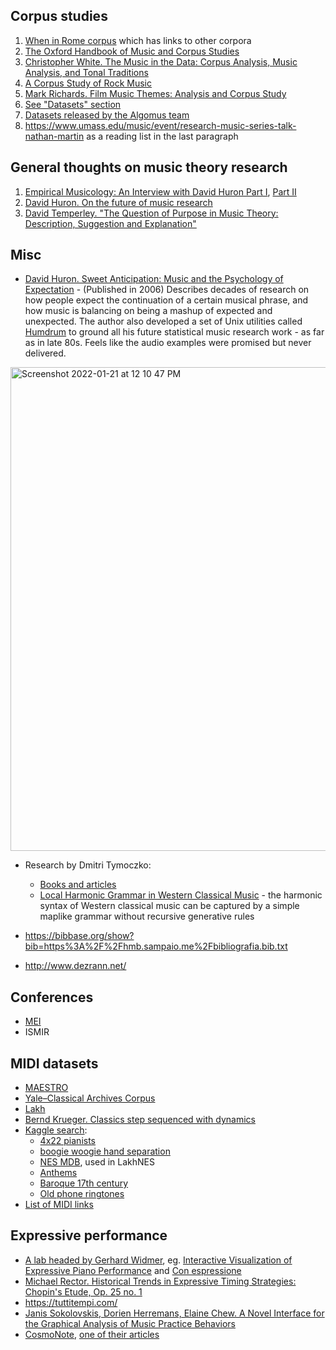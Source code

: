 Corpus studies
---

1. [When in Rome corpus](https://github.com/MarkGotham/When-in-Rome) which has links to other corpora 
1. [The Oxford Handbook of Music and Corpus Studies](https://academic.oup.com/edited-volume/41992)
2. [Christopher White. The Music in the Data: Corpus Analysis, Music Analysis, and Tonal Traditions](https://www.routledge.com/The-Music-in-the-Data-Corpus-Analysis-Music-Analysis-and-Tonal-Traditions/White/p/book/9781032259222)
3. [A Corpus Study of Rock Music](http://rockcorpus.midside.com/)
6. [Mark Richards. Film Music Themes: Analysis and Corpus Study](https://mtosmt.org/issues/mto.16.22.1/mto.16.22.1.richards.php)
7. [See "Datasets" section](https://marcos.sampaio.me/en/talk/2020-computational-musicology-algorithms-datasets/)
8. [Datasets released by the Algomus team](http://www.algomus.fr/data/)
9. https://www.umass.edu/music/event/research-music-series-talk-nathan-martin as a reading list in the last paragraph


General thoughts on music theory research
---

1. [Empirical Musicology: An Interview with David Huron Part I](https://emusicology.org/index.php/EMR/article/view/7718/5744), [Part II](https://emusicology.org/article/view/8103/6032)
3. [David Huron. On the future of music research](https://kb.osu.edu/bitstream/handle/1811/93138/1/FDMC_2021_Huron_005.pdf)
1. [David Temperley. "The Question of Purpose in Music Theory: Description, Suggestion and Explanation"](http://davidtemperley.com/wp-content/uploads/2015/11/temperley-cm99.pdf)

Misc
---

- [David Huron. Sweet Anticipation: Music and the Psychology of Expectation](https://amzn.to/3FNCjmo) - (Published in 2006) Describes decades of research on how people expect the continuation of a certain musical phrase, and how music is balancing on being a mashup of expected and unexpected. The author also developed a set of Unix utilities called [Humdrum](https://www.humdrum.org/) to ground all his future statistical music research work - as far as in late 80s. Feels like the audio examples were promised but never delivered.

<img width="774" alt="Screenshot 2022-01-21 at 12 10 47 PM" src="https://user-images.githubusercontent.com/1491908/150499414-7dbb1772-6ceb-44b8-8018-d4869a345fa3.png">


- Research by Dmitri Tymoczko: 
  - [Books and articles](https://dmitri.mycpanel.princeton.edu/publications.html)
  - [Local Harmonic Grammar in Western Classical Music](https://dmitri.mycpanel.princeton.edu/mozart.pdf) - the harmonic syntax of Western classical music can be captured by a simple maplike grammar without recursive generative rules


- https://bibbase.org/show?bib=https%3A%2F%2Fhmb.sampaio.me%2Fbibliografia.bib.txt
- http://www.dezrann.net/

Conferences
---

- [MEI](https://music-encoding.org/conference/proceedings.html)
- ISMIR

MIDI datasets
---

- [MAESTRO](https://magenta.tensorflow.org/datasets/maestro)
- [Yale–Classical Archives Corpus](https://ycac.yale.edu/)
- [Lakh](https://colinraffel.com/projects/lmd/)
- [Bernd Krueger. Classics step sequenced with dynamics](http://www.piano-midi.de/)
- [Kaggle search](https://www.kaggle.com/search?q=midi+in%3Adatasets):
  - [4x22 pianists](https://www.kaggle.com/datasets/ashkhagan/the-vienna-4x22-piano-corpus)
  - [boogie woogie hand separation](https://www.kaggle.com/datasets/burekpapi/sepiwoogie)
  - [NES MDB](https://www.kaggle.com/datasets/imsparsh/nes-mdb-dataset), used in LakhNES
  - [Anthems](https://www.kaggle.com/datasets/awesomepgm/national-anthems-of-every-country)
  - [Baroque 17th century](https://www.kaggle.com/datasets/celiarubiomadrigal/baroque-midi-music-17th-century)
  - [Old phone ringtones](https://www.kaggle.com/datasets/narektorosyan/old-phone-ringtones-as-midi)
- [List of MIDI links](http://www.virtualphilharmonic.co.uk/MIDIlinks.htm)



Expressive performance
---

- [A lab headed by Gerhard Widmer](https://www.jku.at/en/research/research-documentation/research-unit/308/), eg. [Interactive Visualization of Expressive Piano Performance](http://www.cp.jku.at/research/papers/Gasser_diplomarbeit.pdf) and [Con espressione](https://vimeo.com/516752581)
- [Michael Rector. Historical Trends in Expressive Timing Strategies: Chopin's Etude, Op. 25 no. 1](https://emusicology.org/index.php/EMR/article/view/7338/6026)
- https://tuttitempi.com/
- [Janis Sokolovskis, Dorien Herremans, Elaine Chew. A Novel Interface for the Graphical Analysis of Music Practice Behaviors](https://www.frontiersin.org/articles/10.3389/fpsyg.2018.02292/full)
- [CosmoNote](https://cosmonote.isd.kcl.ac.uk/), [one of their articles](https://hal.science/hal-03856199/file/22020.pdf)
